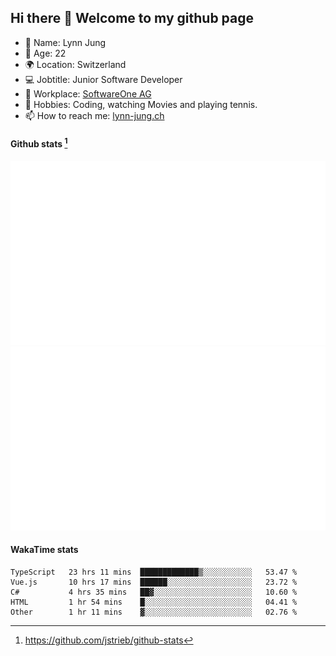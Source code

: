 ## Hi there 👋 Welcome to my github page

- 🧑 Name: Lynn Jung
- 🔞 Age: 22
- 🌍 Location: Switzerland
- 💻 Jobtitle: Junior Software Developer
- 🏢 Workplace: [SoftwareOne AG](https://www.softwareone.com/)
- 🎾 Hobbies: Coding, watching Movies and playing tennis.
- 📫 How to reach me: [lynn-jung.ch](https://lynn-jung.ch/)


#### Github stats [^1]
![](https://github.com/lynn-jung/github-stats/blob/master/generated/overview.svg)  ![](https://github.com/lynn-jung/github-stats/blob/master/generated/languages.svg)


#### WakaTime stats
<!--START_SECTION:waka-->
```text
TypeScript   23 hrs 11 mins  █████████████▒░░░░░░░░░░░   53.47 % 
Vue.js       10 hrs 17 mins  ██████░░░░░░░░░░░░░░░░░░░   23.72 % 
C#           4 hrs 35 mins   ██▓░░░░░░░░░░░░░░░░░░░░░░   10.60 % 
HTML         1 hr 54 mins    █░░░░░░░░░░░░░░░░░░░░░░░░   04.41 % 
Other        1 hr 11 mins    ▓░░░░░░░░░░░░░░░░░░░░░░░░   02.76 % 
```
<!--END_SECTION:waka-->

[^1]: https://github.com/jstrieb/github-stats
